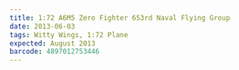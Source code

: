 ```yaml
---
title: 1:72 A6M5 Zero Fighter 653rd Naval Flying Group
date: 2013-06-03
tags: Witty Wings, 1:72 Plane
expected: August 2013
barcode: 4897012753446
---
```

